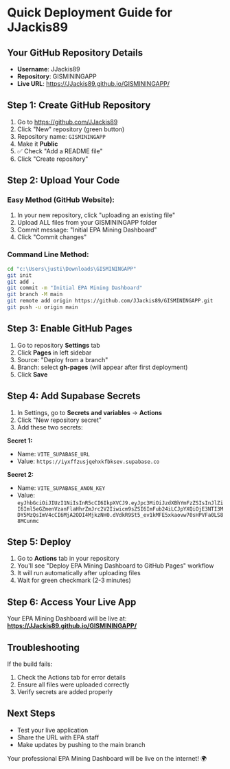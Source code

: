 # Quick Deployment Guide for JJackis89

## Your GitHub Repository Details
- **Username**: JJackis89
- **Repository**: GISMININGAPP
- **Live URL**: https://JJackis89.github.io/GISMININGAPP/

## Step 1: Create GitHub Repository

1. Go to https://github.com/JJackis89
2. Click "New" repository (green button)
3. Repository name: `GISMININGAPP`
4. Make it **Public**
5. ✅ Check "Add a README file"
6. Click "Create repository"

## Step 2: Upload Your Code

### Easy Method (GitHub Website):
1. In your new repository, click "uploading an existing file"
2. Upload ALL files from your GISMININGAPP folder
3. Commit message: "Initial EPA Mining Dashboard"
4. Click "Commit changes"

### Command Line Method:
```bash
cd "c:\Users\justi\Downloads\GISMININGAPP"
git init
git add .
git commit -m "Initial EPA Mining Dashboard"
git branch -M main
git remote add origin https://github.com/JJackis89/GISMININGAPP.git
git push -u origin main
```

## Step 3: Enable GitHub Pages

1. Go to repository **Settings** tab
2. Click **Pages** in left sidebar
3. Source: "Deploy from a branch"
4. Branch: select **gh-pages** (will appear after first deployment)
5. Click **Save**

## Step 4: Add Supabase Secrets

1. In Settings, go to **Secrets and variables** → **Actions**
2. Click "New repository secret"
3. Add these two secrets:

**Secret 1:**
- Name: `VITE_SUPABASE_URL`
- Value: `https://iyxffzusjqehxkfbksev.supabase.co`

**Secret 2:**
- Name: `VITE_SUPABASE_ANON_KEY`
- Value: `eyJhbGciOiJIUzI1NiIsInR5cCI6IkpXVCJ9.eyJpc3MiOiJzdXBhYmFzZSIsInJlZiI6Iml5eGZmenVzanFlaHhrZmJrc2V2Iiwicm9sZSI6ImFub24iLCJpYXQiOjE3NTI3MDY5MzQsImV4cCI6MjA2ODI4MjkzNH0.dVdkR9St5_ev1kMFE5xkaovw70sHPVFa0LS88MCunmc`

## Step 5: Deploy

1. Go to **Actions** tab in your repository
2. You'll see "Deploy EPA Mining Dashboard to GitHub Pages" workflow
3. It will run automatically after uploading files
4. Wait for green checkmark (2-3 minutes)

## Step 6: Access Your Live App

Your EPA Mining Dashboard will be live at:
**https://JJackis89.github.io/GISMININGAPP/**

## Troubleshooting

If the build fails:
1. Check the Actions tab for error details
2. Ensure all files were uploaded correctly
3. Verify secrets are added properly

## Next Steps

- Test your live application
- Share the URL with EPA staff
- Make updates by pushing to the main branch

Your professional EPA Mining Dashboard will be live on the internet! 🌍
